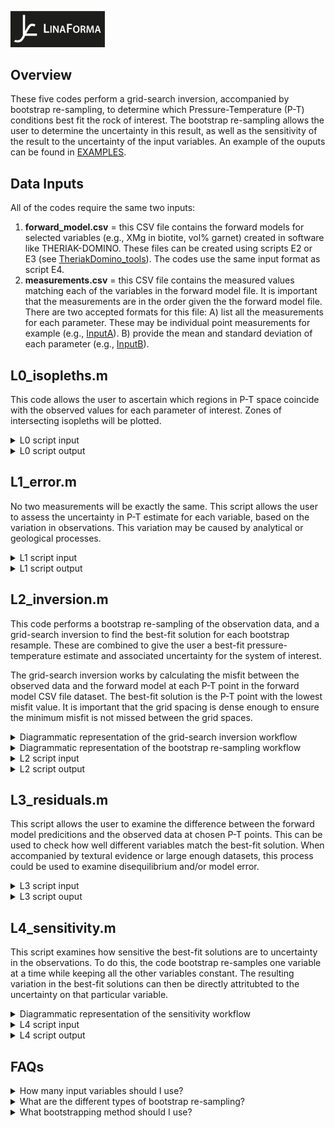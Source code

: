  <p align="left">
<img src="https://github.com/TMackay-Champion/LinaForma/blob/d2577b0a12c168a8a8fe5a055eeb452f473757e5/images/logo_black.jpg", width="30%">
</p>

## Overview
These five codes perform a grid-search inversion, accompanied by bootstrap re-sampling, to determine which Pressure-Temperature (P-T) conditions best fit the rock of interest. The bootstrap re-sampling allows the user to determine the uncertainty in this result, as well as the sensitivity of the result to the uncertainty of the input variables. An example of the ouputs can be found in [EXAMPLES](https://github.com/TMackay-Champion/LinaForma/tree/8486dc1820e7d5363f01476148a69ec186ac12be/EXAMPLES).

## Data Inputs
All of the codes require the same two inputs:
1) **forward_model.csv** = this CSV file contains the forward models for selected variables (e.g., XMg in biotite, vol% garnet) created in software like THERIAK-DOMINO. These files can be created using scripts E2 or E3 (see [TheriakDomino_tools](https://github.com/TMackay-Champion/LinaForma/tree/8486dc1820e7d5363f01476148a69ec186ac12be/TheriakDomino_tools)). The codes use the same input format as script E4.
2) **measurements.csv** = this CSV file contains the measured values matching each of the variables in the forward model file. It is important that the measurements are in the order given the the forward model file. There are two accepted formats for this file: A) list all the measurements for each parameter. These may be individual point measurements for example (e.g., [InputA](https://github.com/TMackay-Champion/LinaForma/blob/fc10a0389be120343103fd7d5d064678d722b435/EXAMPLES/InputA.csv)). B) provide the mean and standard deviation of each parameter (e.g., [InputB](https://github.com/TMackay-Champion/LinaForma/blob/fc10a0389be120343103fd7d5d064678d722b435/EXAMPLES/InputB.csv)). 


## L0_isopleths.m
This code allows the user to ascertain which regions in P-T space coincide with the observed values for each parameter of interest. Zones of intersecting isopleths will be plotted.

<details>
<summary> L0 script input </summary>

 % ====== Data ======\
**model = '?'**\
 This is the CSV file for the forward models (e.g., inputs/forward_model.csv).\
**measurements = '?'**\
This is the CSV file for the measurements (e.g., 'inputs/measurement_distributions.csv').

% ====== Data type ======\
**raw = ?**\
This is the type of format you have used for your input measurements file. If you have used InputA (see above), then raw = 1. If you have used InputB, then raw = 0.

% ====== Range of values (only applicable if raw = 0 ======\
**sd = ?**\
This parameter is only applicable if you have used InputA, and controls the range of isopleth values plotted\
(i.e., range = MEAN +/- sd * STANDARDDEVIATION).

% ====== PLOTS ======\
% PLOT 1 = percentage overlap plot\
**all1 = ?**\
% Do you want to plot all of the variables? 1 = YES, 0 = NO.\
**columns1 = [?]**\
If you have selected all1 = 0, which column of the input measurements (i.e., variables) do you want to plot?\

% PLOT 2 = individual isopleths\
**all2 = ?**\
Do you want to plot all of the variables? 1 = YES, 0 = NO.\
**columns2 = [?]**\
If you have selected all2 = 0, which column of the input measurements (i.e., variables) do you want to plot?\
</details>

<details>
<summary> L0 script output </summary>
 
The code outputs three figures: 
1) **Percentage overlap**. This plot shows the regions in P-T space which have the greatest percentage of overlapping variables. 
2) **Isopleths**. This plot shows which regions in P-T space coincide with the observed values for each parameter of interest. Different variables are ascribed different colours.
3) **Overlapping contours**. This plot shows the contours for each parameter and the overlapping areas in P-T space for the measured values.
</details>


## L1_error.m
No two measurements will be exactly the same. This script allows the user to assess the uncertainty in P-T estimate for each variable, based on the variation in observations. This variation may be caused by analytical or geological processes. 

<details>
<summary> L1 script input </summary>

% ====== Data ======\
**model = '?'**. As above.\
**measurements = '?'**. As above.

% ====== Data type ======\
**raw = ?**. As above.

% ====== Sampling variables (only applicable if raw = 0) ======\
**n = ?**\
This is only applicable if raw = 0. It controls the number of random samples taken from the distribution of each variable (it assumes a normal distrubtion, created using the input mean and standard deviation).
</details>

<details>
<summary> L1 script output </summary>
 
The code outputs two figures: 
1) a boxplot for each variable showing how temperature estimates vary based on the range of measured values.
2) a boxplot for each variable showing how pressure estimates vary based on the range of measured values.
</details>


## L2_inversion.m
This code performs a bootstrap re-sampling of the observation data, and a grid-search inversion to find the best-fit solution for each bootstrap resample. These are combined to give the user a best-fit pressure-temperature estimate and associated uncertainty for the system of interest. 

The grid-search inversion works by calculating the misfit between the observed data and the forward model at each P-T point in the forward model CSV file dataset. The best-fit solution is the P-T point with the lowest misfit value. It is important that the grid spacing is dense enough to ensure the minimum misfit is not missed between the grid spaces. 

<details>
<summary> Diagrammatic representation of the grid-search inversion workflow </summary>
 <p align="center">
<img src="https://github.com/TMackay-Champion/LinaForma/blob/3aaf53b7526049c99e900da48fb3ca8a4db37272/images/L_gridsearch.png", width="90%">
</p>
</p>
</details>

<details>
<summary> Diagrammatic representation of the bootstrap re-sampling workflow </summary>
 <p align="center">
<img src="https://github.com/TMackay-Champion/LinaForma/blob/3aaf53b7526049c99e900da48fb3ca8a4db37272/images/L_bootstrap.png", width="90%">
</p>
</details>

<details>
<summary> L2 script input </summary>
 
% ====== Data ======\
**model = '?'**. As above.\
**measurements = '?'**. As above.

% ====== Data type ======\
**raw = ?**. As above.

% ====== Bootstrapping variables ======\
**bootstrap_type = ?**\
The type of bootstrapping. Parametric = 1, non-parametric = 0. Only parametric is available if raw = 0.\
**it = ?**\
The number of re-samples you want to take.

% ====== PLOTS ======\
**confidence_level = ?**\
The 2D confidence level for the ellipse plotted in Figure 2.\
**boxplots = ?**\
Do you want boxplots or histograms? 1 = boxplot, 0 = histogram.\
**plot_type = ?**\
% What type of plot do you want in Figure 2? 1 = contour plot, 0 = heatmap.\
**T_bins = ?**\
Number of temperature bins in 2D histogram (Figure 2, 4).\
**P_bins = ?**\
Number of pressure bins in 2D histogram (Figure 2, 4).\
</details>

<details>
<summary> L2 script output </summary>
 
The code outputs four figures:

1) a grid showing the extent and resolution of the forward models.
2) the grid-search solution with uncertainty analysis.
3) a plot showing all of the best-fit solutions overlain on the overlapping contour plot of *L0_isopleths.m* script.
4) a 2D histogram of the best-fit solutions.
</details>

## L3_residuals.m
This script allows the user to examine the difference between the forward model predicitions and the observed data at chosen P-T points.
This can be used to check how well different variables match the best-fit solution. When accompanied by textural evidence or large enough datasets, this process could be used to examine disequilibrium and/or model error.

<details>
<summary> L3 script input </summary>
 
% ====== Data ======\
**model = '?'**. As above.\
**measurements = '?'**. As above.

% ====== Data type ======\
**raw = ?**. As above.

% ====== Select P-T point for forward model data ======\
**T_best = ?**.\
Select the T point of the forward model to which the variables will be compared.\
**P_best = ?**.\
Select the P point of the forward model to which the variables will be compared. Units = bars.
</details>

<details>
<summary> L3 script ouput </summary>
This code outputs boxplots for each variable showing the distribution of observations and the forward model predicted value.
</details>


## L4_sensitivity.m
This script examines how sensitive the best-fit solutions are to uncertainty in the observations. To do this, the code bootstrap re-samples one variable at a time while keeping all the other variables constant. The resulting variation in the best-fit solutions can then be directly attritubted to the uncertainty on that particular variable. 

<details>
<summary> Diagrammatic representation of the sensitivity workflow </summary>
 <p align="center">
<img src="https://github.com/TMackay-Champion/LinaForma/blob/3aaf53b7526049c99e900da48fb3ca8a4db37272/images/L_sensitivity.png", width="90%">
</p>
</details>

<details>
<summary> L4 script input </summary>
 
% ====== Data ======\
**model = '?'**. As above.\
**measurements = '?'**. As above.

% ====== Data type ======\
**raw = ?**. As above.

% ====== Bootstrapping variables ======\
**bootstrap_type = ?**. As above.\
**it = ?**. As above.\

% ====== Select P-T point for sensitivity analysis ======\
**T_best = ?**\
Select the best-fit T point at which the sensitivity will be computed.
**P_best = ?**\
Select the best-fit P point at which the sensitivity will be computed.
</details>

<details>
<summary> L4 script output </summary>
This code outputs two "tornado" plots, one for temperature and one for pressure.
These plots display how the variation in a particular variable influences the best-fit solutions relative to a given best-fit solution (ideally the output of the *L2_inversion.m* script).
</details>


## FAQs
<details>
<summary> How many input variables should I use? </summary>
A grid-search is a non-linear inversion. The problem is overdetermined because the number of observations is in excess of of the number of model parameters (T, P). Each data point provides a constraint on the possible solution. By incorporating multiple constraints, overdetermined problems can identify and compensate for errors in the different variables.This often results in a higher precision estimate than could be achieved by the individual variables alone. 

This is important when considering correlated variables. In an error-free system, it would be reasonable to remove all correlated variables. However, each variable in a petrological system is associated with a different level of error and the primary cause of this error will vary between different variables. One can readily imagine a situation in which two highly correlated variables result in different P-T estimates due to petrological or model error. Considering the two variables together allows the user to determine the most appropriate solution.
As such, we deem it acceptable to use variables which are predicted to be highly correlated in the forward model. However, phases which are common to one mineral should only be used together if a degree of freedom remains. For example, e.g., the composition of plagioclase can be described by XAn and XAb, or garnet by XAlm, XGrs, XPrp, and XSpss. To maintain a degree of freedom you should use one fewer than the total number of parameters defining the mineral system.  
</details>

<details>
 <summary> What are the different types of bootstrap re-sampling? </summary>
Bootstrap resampling refers to random re-sampling of the original dataset, with replacement. This re-sampling is used to examine the uncertainty of the best-fit solution. Uncertainty may be introduced through model error, mesasurement error, disequilibrium and other such processes. Using bootstrapping, we can examine the effects of these errors on our P-T solution. The codes allow two different styles of re-sampling for each variable.
 
 **(1) Parametric bootstrapping (option 1)**: this assumes that the data follow a specific parametric distribution, such as the normal distribution. 
Bootstrap samples are chosen by randomly drawing observations from the 
distribution with replacement. LinaForma assumes a normal distribtuion. If the measurement data is in input style A, the distrubution is calculated from all the variable measurements. If input style B is used, the distrubution is calculated using the given mean and standard deviation.
 
 **(2) Non-parametric bootstrapping (option 0)**: this option re-samples the original data multiple times with replacement and calculates the mean from each set of samples. These mean values are used in the grid-search. This approach is only possible if the input style A is used.
</details>
 
<details>
<summary> What bootstrapping method should I use? </summary>
 
 The method of bootstrapping depends on your assumptions surrounding the sources of error in the system. Instead of making explicit assumptions about the model, non-parametric bootstrapping focuses solely on the observed data and its properties. This error can be examinied for each variable using the *L1_error.m* script. As such, we deem this bootstrap method to be most appropriate if we assume that the primary source of error is analytical and/or related to disequilbrium, geological uncertainty etc. In this case, the error associated with the observations is greater than associated model error. 

However, in some cases the primary source of error may be model error. In this case, the parametric bootstrap option may be most suitable as it allows the user to select an appropriate mean and standard deviation. A standard deviation should be chosen which allows for a suitable degree of temperature and pressure uncertainty for the particular variable of interest. This can be chosen with the help of the *EXTRA_synthetic_variation.m* script.
</details>










